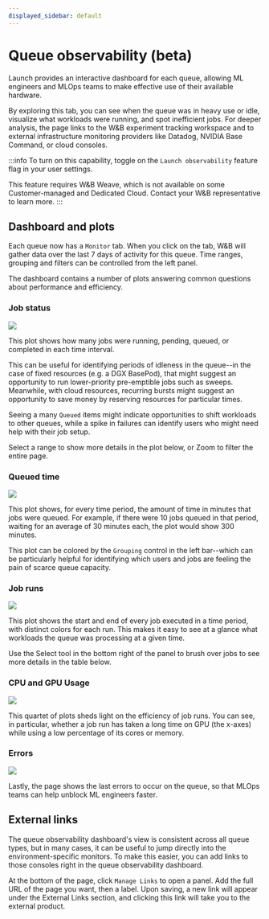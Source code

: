 ```yaml
---
displayed_sidebar: default
---
```


# Queue observability (beta)

Launch provides an interactive dashboard for each queue, allowing ML engineers and MLOps teams to make effective use of their available hardware. 

By exploring this tab, you can see when the queue was in heavy use or idle, visualize what workloads were running, and spot inefficient jobs.  For deeper analysis, the page links to the W&B experiment tracking workspace and to external infrastructure monitoring providers like Datadog, NVIDIA Base Command, or cloud consoles.

:::info
To turn on this capability, toggle on the `Launch observability` feature flag in your user settings.

This feature requires W&B Weave, which is not available on some Customer-managed and Dedicated Cloud.  Contact your W&B representative to learn more.
:::

## Dashboard and plots

Each queue now has a `Monitor` tab.   When you click on the tab, W&B will gather data over the last 7 days of activity for this queue.  Time ranges, grouping and filters can be controlled from the left panel.  

The dashboard contains a number of plots answering common questions about performance and efficiency.

### Job status

![](/images/launch/launch_obs_jobstatus.png)

This plot shows how many jobs were running, pending, queued, or completed in each time interval.  

This can be useful for identifying periods of idleness in the queue--in the case of fixed resources (e.g. a DGX BasePod), that might suggest an opportunity to run lower-priority pre-emptible jobs such as sweeps.  Meanwhile, with cloud resources, recurring bursts might suggest an opportunity to save money by reserving resources for particular times.

Seeing a many `Queued` items might indicate opportunities to shift workloads to other queues, while a spike in failures can identify users who might need help with their job setup.

Select a range to show more details in the plot below, or Zoom to filter the entire page.

### Queued time

![](/images/launch/launch_obs_queuedtime.png)

This plot shows, for every time period, the amount of time in minutes that jobs were queued.  For example, if there were 10 jobs queued in that period, waiting for an average of 30 minutes each, the plot would show 300 minutes. 

This plot can be colored by the `Grouping` control in the left bar--which can be particularly helpful for identifying which users and jobs are feeling the pain of scarce queue capacity.

### Job runs

![](/images/launch/launch_obs_jobruns2.png)


This plot shows the start and end of every job executed in a time period, with distinct colors for each run.  This makes it easy to see at a glance what workloads the queue was processing at a given time.  

Use the Select tool in the bottom right of the panel to brush over jobs to see more details in the table below.



### CPU and GPU Usage

![](/images/launch/launch_obs_gpu.png)

This quartet of plots sheds light on the efficiency of job runs.  You can see, in particular, whether a job run has taken a long time on GPU (the x-axes) while using a low percentage of its cores or memory.  


### Errors

![](/images/launch/launch_obs_errors.png)

Lastly, the page shows the last errors to occur on the queue, so that MLOps teams can help unblock ML engineers faster.


## External links

The queue observability dashboard's view is consistent across all queue types, but in many cases, it can be useful to jump directly into the environment-specific monitors.  To make this easier, you can add links to those consoles right in the queue observability dashboard.

At the bottom of the page, click `Manage Links` to open a panel.  Add the full URL of the page you want, then a label.  Upon saving, a new link will appear under the External Links section, and clicking this link will take you to the external product.











